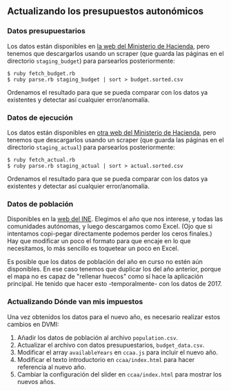 ## Actualizando los presupuestos autonómicos

### Datos presupuestarios

Los datos están disponibles en [la web del Ministerio de Hacienda][1], pero tenemos que descargarlos usando un scraper (que guarda las páginas en el directorio `staging_budget`) para parsearlos posteriormente:

    $ ruby fetch_budget.rb
    $ ruby parse.rb staging_budget | sort > budget.sorted.csv

Ordenamos el resultado para que se pueda comparar con los datos ya existentes y detectar así cualquier error/anomalía.

[1]: https://serviciosweb.meh.es/apps/publicacionpresupuestos/aspx/inicio.aspx

### Datos de ejecución

Los datos están disponibles en [otra web del Ministerio de Hacienda][1], pero tenemos que descargarlos usando un scraper (que guarda las páginas en el directorio `staging_actual`) para parsearlos posteriormente:

    $ ruby fetch_actual.rb
    $ ruby parse.rb staging_actual | sort > actual.sorted.csv

Ordenamos el resultado para que se pueda comparar con los datos ya existentes y detectar así cualquier error/anomalía.

[1]: https://serviciostelematicosext.minhap.gob.es/SGCAL/publicacionliquidacion/aspx/menuInicio.aspx

### Datos de población

Disponibles en la [web del INE][2]. Elegimos el año que nos interese, y todas las comunidades autónomas, y luego descargamos como Excel. (Ojo que si intentamos copi-pegar directamente podemos perder los ceros finales.) Hay que modificar un poco el formato para que encaje en lo que necesitamos, lo más sencillo es toquetear un poco en Excel.

Es posible que los datos de población del año en curso no estén aún disponibles. En ese caso tenemos que duplicar los del año anterior, porque el mapa no es capaz de "rellenar huecos" como sí hace la aplicación principal. He tenido que hacer esto -temporalmente- con los datos de 2017.

[2]: http://www.ine.es/jaxiT3/Tabla.htm?t=2853&L=0

### Actualizando Dónde van mis impuestos

Una vez obtenidos los datos para el nuevo año, es necesario realizar estos cambios en DVMI:

1. Añadir los datos de población al archivo `population.csv`.
2. Actualizar el archivo con datos presupuestarios, `budget_data.csv`.
3. Modificar el array `availableYears` en `ccaa.js` para incluir el nuevo año.
4. Modificar el texto introductorio en `ccaa/index.html` para hacer referencia al nuevo año.
5. Cambiar la configuración del slider en `ccaa/index.html` para mostrar los nuevos años.